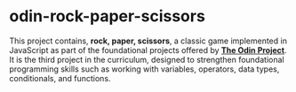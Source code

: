 # odin-rock-paper-scissors

This project contains, **rock, paper, scissors**, a classic game implemented in JavaScript as part of the foundational projects offered by **[The Odin Project](https://www.theodinproject.com/)**. It is the third project in the curriculum, designed to strengthen foundational programming skills such as working with variables, operators, data types, conditionals, and functions.
